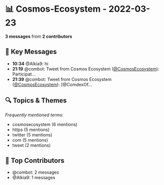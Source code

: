 # 📊 Cosmos-Ecosystem - 2022-03-23
**3 messages** from **2 contributors**

## 💬 Key Messages
- **10:34** @Alkia9: hi
- **21:19** @combot: Tweet from Cosmos Ecosystem ([@CosmosEcosystem](https://twitter.com/CosmosEcosystem)):
Participat...
- **21:39** @combot: Tweet from Cosmos Ecosystem ([@CosmosEcosystem](https://twitter.com/CosmosEcosystem)):
[@ComdexOf...

## 🔍 Topics & Themes
*Frequently mentioned terms:*
- cosmosecosystem (6 mentions)
- https (5 mentions)
- twitter (5 mentions)
- com (5 mentions)
- tweet (2 mentions)

## 👥 Top Contributors
- @combot: 2 messages
- @Alkia9: 1 messages
